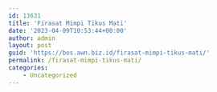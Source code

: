 ```yaml
---
id: 13631
title: 'Firasat Mimpi Tikus Mati'
date: '2023-04-09T10:53:44+00:00'
author: admin
layout: post
guid: 'https://bos.awn.biz.id/firasat-mimpi-tikus-mati/'
permalink: /firasat-mimpi-tikus-mati/
categories:
    - Uncategorized
---
```


